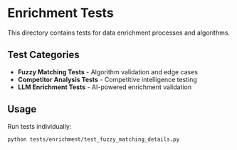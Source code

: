 # Enrichment Tests

This directory contains tests for data enrichment processes and algorithms.

## Test Categories

- **Fuzzy Matching Tests** - Algorithm validation and edge cases
- **Competitor Analysis Tests** - Competitive intelligence testing
- **LLM Enrichment Tests** - AI-powered enrichment validation

## Usage

Run tests individually:
```bash
python tests/enrichment/test_fuzzy_matching_details.py
```
